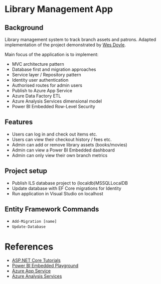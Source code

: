 # Library Management App

## Background
Library management system to track branch assets and patrons. Adapted implementation of the project demonstrated by [Wes Doyle](https://www.youtube.com/watch?v=WTVcLFTgDqs). 

Main focus of the application is to implement:

* MVC architecture pattern
* Database first and migration approaches
* Service layer / Repository pattern
* Identity user authentication
* Authorised routes for admin users
* Publish to Azure App Service
* Azure Data Factory ETL 
* Azure Analysis Services dimensional model
* Power BI Embedded Row-Level Security 

## Features

* Users can log in and check out items etc.
* Users can view their checkout history / fees etc.
* Admin can add or remove library assets (books/movies)
* Admin can view a Power BI Embedded dashboard
* Admin can only view their own branch metrics

## Project setup
* Publish ILS database project to (localdb)MSSQLLocalDB
* Update database with EF Core migrations for Identity
* Run application in Visual Studio on localhost

## Entity Framework Commands

* `Add-Migration [name]`
* `Update-Database`

# References

* [ASP.NET Core Tutorials](https://www.youtube.com/watch?v=4IgC2Q5-yDE&list=PL6n9fhu94yhVkdrusLaQsfERmL_Jh4XmU)
* [Power BI Embedded Playground](https://microsoft.github.io/PowerBI-JavaScript/demo/v2-demo/index.html)
* [Azure App Service](https://azure.microsoft.com/en-gb/services/app-service/#getting-started)
* [Azure Analysis Services](https://docs.microsoft.com/en-us/azure/analysis-services/analysis-services-overview)